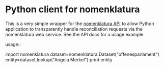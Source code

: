 Python client for nomenklatura
==============================

This is a very simple wrapper for the [nomenklatura API](http://nomenklatura.okfnlabs.org) to allow Python application to
transparently handle reconciliation requests via the nomenklatura web
service. See the API docs for a usage example. 

usage::

   import nomenklatura
   dataset=nomenklatura.Dataset("offenesparlament")
   entity=dataset.lookup("Angela Merkel")
   print entity


